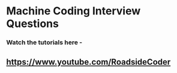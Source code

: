 # Machine Coding Interview Questions

### Watch the tutorials here - 
## https://www.youtube.com/RoadsideCoder
